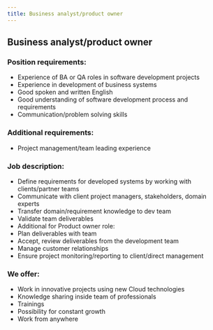```yaml
---
title: Business analyst/product owner
---
```

## Business analyst/product owner

### Position requirements:
* Experience of BA or QA roles in software development projects
* Experience in development of business systems
* Good spoken and written English
* Good understanding of software development process and requirements
* Communication/problem solving skills

### Additional requirements:
* Project management/team leading experience

### Job description:
* Define requirements for developed systems by working with clients/partner teams
* Communicate with client project managers, stakeholders, domain experts
* Transfer domain/requirement knowledge to dev team
* Validate team deliverables
* Additional for Product owner role:
* Plan deliverables with team
* Accept, review deliverables from the development team
* Manage customer relationships
* Ensure project monitoring/reporting to client/direct management

### We offer:
* Work in innovative projects using new Cloud technologies
* Knowledge sharing inside team of professionals
* Trainings
* Possibility for constant growth
* Work from anywhere
